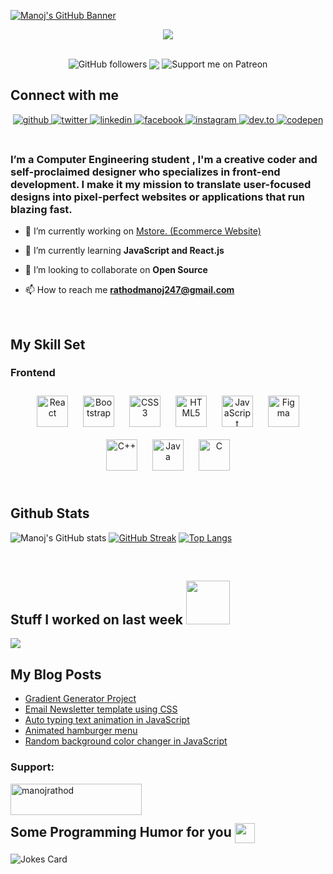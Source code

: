 [![Manoj's GitHub Banner](https://github.com/iammanojrathod/assets.github.io/blob/main/banner.png)](https://github.com/iammanojrathod)

 <div align="center">
  <img src="https://readme-typing-svg.herokuapp.com?color=%2336BCF7&lines=Still+novice%2C+got+a+lot+to+learn.;Loves+Web+Development.+❤" align="center" />  
 </div> 

##  
  <div align="center">
 <img alt="GitHub followers" src="https://img.shields.io/github/followers/iammanojrathod?style=flat-square" align="center" />
 <img src="https://komarev.com/ghpvc/?username=iammanojrathod&&style=flat-square" align="center" />
 <img src="https://img.shields.io/endpoint.svg?url=https%3A%2F%2Fshieldsio-patreon.vercel.app%2Fapi%3Fusername%3Diammanojrathod%26type%3Dpatrons&style=flat-square" alt="Support   me on Patreon" align="center" />
</div> 

## Connect with me  
<div align="center">
<a href="https://github.com/iammanojrathod" target="_blank">
<img src=https://img.shields.io/badge/github-%2324292e.svg?&style=for-the-badge&logo=github&logoColor=white alt=github style="margin-bottom: 5px;" />
</a>
<a href="https://twitter.com/Iammanojrathod" target="_blank">
<img src=https://img.shields.io/badge/twitter-%2300acee.svg?&style=for-the-badge&logo=twitter&logoColor=white alt=twitter style="margin-bottom: 5px;" />
</a>
<a href="https://linkedin.com/in/iammanojrathod" target="_blank">
<img src=https://img.shields.io/badge/linkedin-%231E77B5.svg?&style=for-the-badge&logo=linkedin&logoColor=white alt=linkedin style="margin-bottom: 5px;" />
</a>
<a href="https://www.facebook.com/iammanojrathod" target="_blank">
<img src=https://img.shields.io/badge/facebook-%232E87FB.svg?&style=for-the-badge&logo=facebook&logoColor=white alt=facebook style="margin-bottom: 5px;" />
</a>
<a href="https://instagram.com/iammanojrathod25" target="_blank">
<img src=https://img.shields.io/badge/instagram-%23000000.svg?&style=for-the-badge&logo=instagram&logoColor=white alt=instagram style="margin-bottom: 5px;" />
</a>  
 <a href="https://dev.to/iammanojrathod" target="_blank">
<img src=https://img.shields.io/badge/dev.to-%23000000.svg?&style=for-the-badge&logo=dev.to&logoColor=white alt=dev.to style="margin-bottom: 5px;" />
</a> 
 <a href="https://codepen.com/iammanojrathod" target="_blank">
<img src=https://img.shields.io/badge/codepen-%23000000.svg?&style=for-the-badge&logo=codepen&logoColor=white alt=codepen style="margin-bottom: 5px;" />
</a> 
</div>  

</br>


### <div align="left">I’m a Computer Engineering student , I'm a creative coder and self-proclaimed designer who specializes in front-end development. I make it my mission to translate user-focused designs into pixel-perfect websites or applications that run blazing fast.</div>  
  
- 🔭 I’m currently working on [Mstore. (Ecommerce Website)](https://mstore24.netlify.app/)

- 🌱 I’m currently learning **JavaScript and React.js**

- 👯 I’m looking to collaborate on **Open Source**

- 📫 How to reach me **rathodmanoj247@gmail.com**


<br/>  

## My Skill Set  


### Frontend  
<div align="center">  
<img style="margin: 10px" src="https://profilinator.rishav.dev/skills-assets/react-original-wordmark.svg" alt="React" height="50" />  
<img style="margin: 10px" src="https://profilinator.rishav.dev/skills-assets/bootstrap-plain.svg" alt="Bootstrap" height="50" />  
<img style="margin: 10px" src="https://profilinator.rishav.dev/skills-assets/css3-original-wordmark.svg" alt="CSS3" height="50" />  
<img style="margin: 10px" src="https://profilinator.rishav.dev/skills-assets/html5-original-wordmark.svg" alt="HTML5" height="50" />  
<img style="margin: 10px" src="https://profilinator.rishav.dev/skills-assets/javascript-original.svg" alt="JavaScript" height="50" />  
<img style="margin: 10px" src="https://profilinator.rishav.dev/skills-assets/figma-icon.svg" alt="Figma" height="50" />  
<img style="margin: 10px" src="https://profilinator.rishav.dev/skills-assets/cplusplus-original.svg" alt="C++" height="50" />  
<img style="margin: 10px" src="https://profilinator.rishav.dev/skills-assets/java-original-wordmark.svg" alt="Java" height="50" />  
<img style="margin: 10px" src="https://profilinator.rishav.dev/skills-assets/c-original.svg" alt="C" height="50" />  
</div>



<br/>  


## Github Stats  

 
  
![Manoj's GitHub stats](https://github-readme-stats.vercel.app/api?username=iammanojrathod&show_icons=true&theme=radical) 
[![GitHub Streak](https://github-readme-streak-stats.herokuapp.com/?user=iammanojrathod&theme=radical)](https://git.io/streak-stats) 
[![Top Langs](https://github-readme-stats.vercel.app/api/top-langs/?username=iammanojrathod&show_icons=true&theme=radical)](https://github.com/iammanojrathod/github-readme-stats)
  
</div>  

</br>

<h2> Stuff I worked on last week  <img src = "https://media1.giphy.com/media/JZ40cnfnN11KycrvMF/giphy.gif?cid=ecf05e47a0n3gi1bfqntqmob8g9aid1oyj2wr3ds3mg700bl&rid=giphy.gif" width = 70px> </h2>
<a href="https://github.com/anuraghazra/github-readme-stats">
<img align="center" src="https://github-readme-stats.vercel.app/api/wakatime?username=@iammanojrathod&compact=True"/>
</a>
<br>

<h2> My Blog Posts </h2>

<!-- BLOG-POST-LIST:START -->
- [Gradient Generator Project](https://dev.to/iammanojrathod/gradient-generator-project-4bod)
- [Email Newsletter template using CSS](https://dev.to/iammanojrathod/email-newsletter-template-using-css-jgk)
- [Auto typing text animation in JavaScript](https://dev.to/iammanojrathod/auto-typing-text-animation-in-javascript-3h69)
- [Animated hamburger menu](https://dev.to/iammanojrathod/animated-hamburger-menu-2n7n)
- [Random background color changer in JavaScript](https://dev.to/iammanojrathod/random-background-color-changer-in-javascript-pp2)
<!-- BLOG-POST-LIST:END -->
           
<h3 align="left">Support:</h3>
<p><a href="https://www.buymeacoffee.com/manojrathod"> <img align="left" src="https://cdn.buymeacoffee.com/buttons/v2/default-yellow.png" height="50" width="210" alt="manojrathod" /></a></p><br><br>

<h2> Some Programming Humor for you <img align ='center' src='https://media2.giphy.com/media/UQDSBzfyiBKvgFcSTw/giphy.gif?cid=ecf05e47p3cd513axbek3f56ti3jzizq8hincw20jauyyfyw&rid=giphy.gif' width = '32px'></h2>

![Jokes Card](https://readme-jokes.vercel.app/api?theme=radical)


<!---
iammanojrathod/iammanojrathod is a ✨ special ✨ repository because its `README.md` (this file) appears on your GitHub profile.
You can click the Preview link to take a look at your changes.
--->

